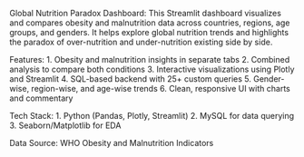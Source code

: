 Global Nutrition Paradox Dashboard: 
    This Streamlit dashboard visualizes and compares obesity and malnutrition data across countries, regions, age groups, and genders. It helps explore global nutrition trends and highlights the paradox of over-nutrition and under-nutrition existing side by side.

Features: 
    1. Obesity and malnutrition insights in separate tabs 
    2. Combined analysis to compare both conditions 
    3. Interactive visualizations using Plotly and Streamlit 
    4. SQL-based backend with 25+ custom queries 
    5. Gender-wise, region-wise, and age-wise trends 
    6. Clean, responsive UI with charts and commentary
    
Tech Stack: 
    1. Python (Pandas, Plotly, Streamlit) 
    2. MySQL for data querying 
    3. Seaborn/Matplotlib for EDA

Data Source: 
    WHO Obesity and Malnutrition Indicators

